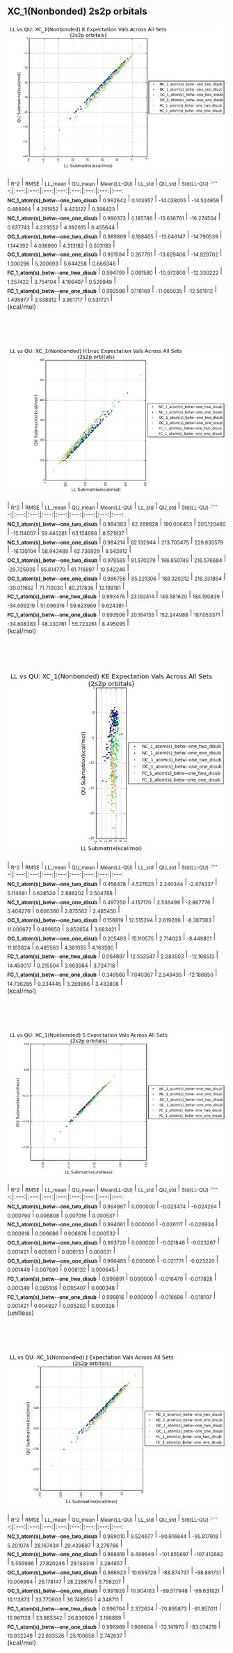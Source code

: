## XC_1(Nonbonded) 2s2p orbitals

<p align="center"><img src=/Data/expectationPlots/Nonbonded/XC_1/plots/XC_1_K.png /></p>

  | <sub>R^2</sub> | <sub>RMSE</sub> | <sub>LL_mean</sub> | <sub>QU_mean</sub> | <sub>Mean(LL-QU)</sub> | <sub>LL_std</sub> | <sub>QU_std</sub> | <sub>Std(LL-QU)</sub>
:---:|:---:|:---:|:---:|:---:|:---:|:---:|:---:|:---:  
<b><sub>NC_1_atom(s)_betw--one_two_disub</sub></b> | <sub>0.992642</sub> | <sub>0.143957</sub> | <sub>-14.038055</sub> | <sub>-14.524959</sub> | <sub>0.486904</sub> | <sub>4.291952</sub> | <sub>4.423122</sub> | <sub>0.396423</sub> |   
<b><sub>NC_1_atom(s)_betw--one_one_disub</sub></b> | <sub>0.990373</sub> | <sub>0.185746</sub> | <sub>-15.636761</sub> | <sub>-16.274504</sub> | <sub>0.637743</sub> | <sub>4.223552</sub> | <sub>4.392615</sub> | <sub>0.455644</sub> |   
<b><sub>OC_1_atom(s)_betw--one_two_disub</sub></b> | <sub>0.989869</sub> | <sub>0.188465</sub> | <sub>-13.646147</sub> | <sub>-14.790539</sub> | <sub>1.144392</sub> | <sub>4.036860</sub> | <sub>4.313182</sub> | <sub>0.503183</sub> |   
<b><sub>OC_1_atom(s)_betw--one_one_disub</sub></b> | <sub>0.991594</sub> | <sub>0.267791</sub> | <sub>-13.629406</sub> | <sub>-14.929702</sub> | <sub>1.300296</sub> | <sub>5.200693</sub> | <sub>5.644258</sub> | <sub>0.666346</sub> |   
<b><sub>FC_1_atom(s)_betw--one_two_disub</sub></b> | <sub>0.994799</sub> | <sub>0.091590</sub> | <sub>-10.972800</sub> | <sub>-12.330222</sub> | <sub>1.357422</sub> | <sub>3.754104</sub> | <sub>4.196407</sub> | <sub>0.526949</sub> |   
<b><sub>FC_1_atom(s)_betw--one_one_disub</sub></b> | <sub>0.992598</sub> | <sub>0.116169</sub> | <sub>-11.065035</sub> | <sub>-12.561012</sub> | <sub>1.495977</sub> | <sub>3.538912</sub> | <sub>3.961717</sub> | <sub>0.531721</sub> |   
(kcal/mol)<br><br><br><br><br>


<p align="center"><img src=/Data/expectationPlots/Nonbonded/XC_1/plots/XC_1_H1nuc.png /></p>

  | <sub>R^2</sub> | <sub>RMSE</sub> | <sub>LL_mean</sub> | <sub>QU_mean</sub> | <sub>Mean(LL-QU)</sub> | <sub>LL_std</sub> | <sub>QU_std</sub> | <sub>Std(LL-QU)</sub>
:---:|:---:|:---:|:---:|:---:|:---:|:---:|:---:|:---:  
<b><sub>NC_1_atom(s)_betw--one_two_disub</sub></b> | <sub>0.984383</sub> | <sub>62.289828</sub> | <sub>190.006453</sub> | <sub>205.120460</sub> | <sub>-15.114007</sub> | <sub>59.445281</sub> | <sub>63.154698</sub> | <sub>8.521837</sub> |   
<b><sub>NC_1_atom(s)_betw--one_one_disub</sub></b> | <sub>0.984214</sub> | <sub>62.132944</sub> | <sub>213.705475</sub> | <sub>229.835579</sub> | <sub>-16.130104</sub> | <sub>58.943489</sub> | <sub>62.736929</sub> | <sub>8.543912</sub> |   
<b><sub>OC_1_atom(s)_betw--one_two_disub</sub></b> | <sub>0.978585</sub> | <sub>81.570279</sub> | <sub>186.850749</sub> | <sub>216.576684</sub> | <sub>-29.725936</sub> | <sub>55.614770</sub> | <sub>61.716897</sub> | <sub>10.542246</sub> |   
<b><sub>OC_1_atom(s)_betw--one_one_disub</sub></b> | <sub>0.986756</sub> | <sub>85.221306</sub> | <sub>188.320212</sub> | <sub>218.331864</sub> | <sub>-30.011652</sub> | <sub>71.710030</sub> | <sub>80.217836</sub> | <sub>12.199161</sub> |   
<b><sub>FC_1_atom(s)_betw--one_two_disub</sub></b> | <sub>0.993476</sub> | <sub>23.192414</sub> | <sub>149.581620</sub> | <sub>184.190839</sub> | <sub>-34.609219</sub> | <sub>51.096316</sub> | <sub>59.623969</sub> | <sub>9.624381</sub> |   
<b><sub>FC_1_atom(s)_betw--one_one_disub</sub></b> | <sub>0.993506</sub> | <sub>20.164155</sub> | <sub>152.244988</sub> | <sub>187.053371</sub> | <sub>-34.808383</sub> | <sub>48.330761</sub> | <sub>55.723261</sub> | <sub>8.495095</sub> |   
(kcal/mol)<br><br><br><br><br>


<p align="center"><img src=/Data/expectationPlots/Nonbonded/XC_1/plots/XC_1_KE.png /></p>

  | <sub>R^2</sub> | <sub>RMSE</sub> | <sub>LL_mean</sub> | <sub>QU_mean</sub> | <sub>Mean(LL-QU)</sub> | <sub>LL_std</sub> | <sub>QU_std</sub> | <sub>Std(LL-QU)</sub>
:---:|:---:|:---:|:---:|:---:|:---:|:---:|:---:|:---:  
<b><sub>NC_1_atom(s)_betw--one_two_disub</sub></b> | <sub>0.456478</sub> | <sub>4.527625</sub> | <sub>2.240344</sub> | <sub>-2.874337</sub> | <sub>5.114681</sub> | <sub>0.628520</sub> | <sub>2.886202</sub> | <sub>2.504788</sub> |   
<b><sub>NC_1_atom(s)_betw--one_one_disub</sub></b> | <sub>0.497250</sub> | <sub>4.157170</sub> | <sub>2.536499</sub> | <sub>-2.867776</sub> | <sub>5.404276</sub> | <sub>0.606360</sub> | <sub>2.875562</sub> | <sub>2.485450</sub> |   
<b><sub>OC_1_atom(s)_betw--one_two_disub</sub></b> | <sub>0.156819</sub> | <sub>12.515294</sub> | <sub>2.619289</sub> | <sub>-8.387383</sub> | <sub>11.006672</sub> | <sub>0.499850</sub> | <sub>3.852654</sub> | <sub>3.683421</sub> |   
<b><sub>OC_1_atom(s)_betw--one_one_disub</sub></b> | <sub>0.205493</sub> | <sub>15.110575</sub> | <sub>2.714023</sub> | <sub>-8.449801</sub> | <sub>11.163824</sub> | <sub>0.485563</sub> | <sub>4.361055</sub> | <sub>4.163500</sub> |   
<b><sub>FC_1_atom(s)_betw--one_two_disub</sub></b> | <sub>0.064897</sub> | <sub>12.553547</sub> | <sub>2.283503</sub> | <sub>-12.166513</sub> | <sub>14.450017</sub> | <sub>0.215504</sub> | <sub>3.663984</sub> | <sub>3.724718</sub> |   
<b><sub>FC_1_atom(s)_betw--one_one_disub</sub></b> | <sub>0.349560</sub> | <sub>7.040367</sub> | <sub>2.549435</sub> | <sub>-12.186850</sub> | <sub>14.736285</sub> | <sub>0.234445</sub> | <sub>3.289986</sub> | <sub>3.433808</sub> |   
(kcal/mol)<br><br><br><br><br>


<p align="center"><img src=/Data/expectationPlots/Nonbonded/XC_1/plots/XC_1_S.png /></p>

  | <sub>R^2</sub> | <sub>RMSE</sub> | <sub>LL_mean</sub> | <sub>QU_mean</sub> | <sub>Mean(LL-QU)</sub> | <sub>LL_std</sub> | <sub>QU_std</sub> | <sub>Std(LL-QU)</sub>
:---:|:---:|:---:|:---:|:---:|:---:|:---:|:---:|:---:  
<b><sub>NC_1_atom(s)_betw--one_two_disub</sub></b> | <sub>0.994867</sub> | <sub>0.000000</sub> | <sub>-0.023474</sub> | <sub>-0.024264</sub> | <sub>0.000790</sub> | <sub>0.006808</sub> | <sub>0.007016</sub> | <sub>0.000537</sub> |   
<b><sub>NC_1_atom(s)_betw--one_one_disub</sub></b> | <sub>0.994661</sub> | <sub>0.000000</sub> | <sub>-0.026117</sub> | <sub>-0.026934</sub> | <sub>0.000818</sub> | <sub>0.006686</sub> | <sub>0.006878</sub> | <sub>0.000532</sub> |   
<b><sub>OC_1_atom(s)_betw--one_two_disub</sub></b> | <sub>0.993720</sub> | <sub>0.000000</sub> | <sub>-0.021846</sub> | <sub>-0.023267</sub> | <sub>0.001421</sub> | <sub>0.005901</sub> | <sub>0.006133</sub> | <sub>0.000531</sub> |   
<b><sub>OC_1_atom(s)_betw--one_one_disub</sub></b> | <sub>0.996485</sub> | <sub>0.000000</sub> | <sub>-0.021771</sub> | <sub>-0.023220</sub> | <sub>0.001449</sub> | <sub>0.007690</sub> | <sub>0.008132</sub> | <sub>0.000645</sub> |   
<b><sub>FC_1_atom(s)_betw--one_two_disub</sub></b> | <sub>0.998891</sub> | <sub>0.000000</sub> | <sub>-0.016479</sub> | <sub>-0.017828</sub> | <sub>0.001349</sub> | <sub>0.005106</sub> | <sub>0.005407</sub> | <sub>0.000348</sub> |   
<b><sub>FC_1_atom(s)_betw--one_one_disub</sub></b> | <sub>0.998816</sub> | <sub>0.000000</sub> | <sub>-0.016686</sub> | <sub>-0.018107</sub> | <sub>0.001421</sub> | <sub>0.004927</sub> | <sub>0.005202</sub> | <sub>0.000326</sub> |   
(unitless)<br><br><br><br><br>


<p align="center"><img src=/Data/expectationPlots/Nonbonded/XC_1/plots/XC_1_J.png /></p>

  | <sub>R^2</sub> | <sub>RMSE</sub> | <sub>LL_mean</sub> | <sub>QU_mean</sub> | <sub>Mean(LL-QU)</sub> | <sub>LL_std</sub> | <sub>QU_std</sub> | <sub>Std(LL-QU)</sub>
:---:|:---:|:---:|:---:|:---:|:---:|:---:|:---:|:---:  
<b><sub>NC_1_atom(s)_betw--one_two_disub</sub></b> | <sub>0.989010</sub> | <sub>9.524677</sub> | <sub>-90.616844</sub> | <sub>-95.817918</sub> | <sub>5.201074</sub> | <sub>28.167434</sub> | <sub>29.439687</sub> | <sub>3.279766</sub> |   
<b><sub>NC_1_atom(s)_betw--one_one_disub</sub></b> | <sub>0.988819</sub> | <sub>9.499649</sub> | <sub>-101.855697</sub> | <sub>-107.412682</sub> | <sub>5.556986</sub> | <sub>27.820246</sub> | <sub>29.148316</sub> | <sub>3.294857</sub> |   
<b><sub>OC_1_atom(s)_betw--one_two_disub</sub></b> | <sub>0.986623</sub> | <sub>10.659729</sub> | <sub>-88.874737</sub> | <sub>-98.881731</sub> | <sub>10.006994</sub> | <sub>26.178147</sub> | <sub>28.228879</sub> | <sub>3.758207</sub> |   
<b><sub>OC_1_atom(s)_betw--one_one_disub</sub></b> | <sub>0.991926</sub> | <sub>10.904163</sub> | <sub>-89.517948</sub> | <sub>-99.631821</sub> | <sub>10.113873</sub> | <sub>33.770603</sub> | <sub>36.748950</sub> | <sub>4.348711</sub> |   
<b><sub>FC_1_atom(s)_betw--one_two_disub</sub></b> | <sub>0.996704</sub> | <sub>2.372634</sub> | <sub>-70.895873</sub> | <sub>-81.857011</sub> | <sub>10.961138</sub> | <sub>23.985342</sub> | <sub>26.830926</sub> | <sub>3.196889</sub> |   
<b><sub>FC_1_atom(s)_betw--one_one_disub</sub></b> | <sub>0.996969</sub> | <sub>1.909604</sub> | <sub>-72.141970</sub> | <sub>-83.074219</sub> | <sub>10.932249</sub> | <sub>22.693526</sub> | <sub>25.100656</sub> | <sub>2.742637</sub> |   
(kcal/mol)<br><br><br><br><br>


